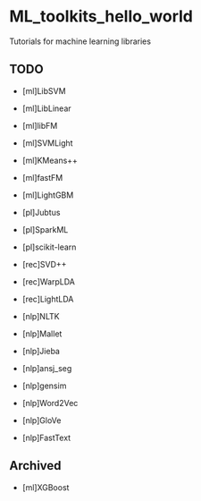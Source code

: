 # ML_toolkits_hello_world
Tutorials for machine learning libraries

## TODO ##

* [ml]LibSVM
* [ml]LibLinear
* [ml]libFM
* [ml]SVMLight
* [ml]KMeans++
* [ml]fastFM
* [ml]LightGBM

* [pl]Jubtus
* [pl]SparkML
* [pl]scikit-learn

* [rec]SVD++
* [rec]WarpLDA
* [rec]LightLDA

* [nlp]NLTK
* [nlp]Mallet
* [nlp]Jieba
* [nlp]ansj_seg
* [nlp]gensim
* [nlp]Word2Vec
* [nlp]GloVe
* [nlp]FastText

## Archived ##

* [ml]XGBoost

